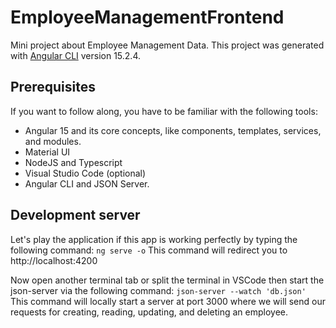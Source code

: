 # EmployeeManagementFrontend

Mini project about Employee Management Data.
This project was generated with [Angular CLI](https://github.com/angular/angular-cli) version 15.2.4.

## Prerequisites
If you want to follow along, you have to be familiar with the following tools:

- Angular 15 and its core concepts, like components, templates, services, and modules.
- Material UI
- NodeJS and Typescript
- Visual Studio Code (optional)
- Angular CLI and JSON Server.

## Development server
Let's play the application if this app is working perfectly by typing the following command:
`ng serve -o`
This command will redirect you to http://localhost:4200

Now open another terminal tab or split the terminal in VSCode then start the json-server via the following command:
`json-server --watch 'db.json'`
This command will locally start a server at port 3000 where we will send our requests for creating, reading, updating, and deleting an employee.
